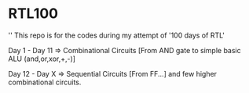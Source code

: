 # RTL100
'<currently on pause due to life>'
This repo is for the codes during my attempt of '100 days of RTL'

Day 1 - Day 11 => Combinational Circuits [From AND gate to simple basic ALU (and,or,xor,+,-)]

Day 12 - Day X => Sequential Circuits [From FF...] and few higher combinational circuits.


